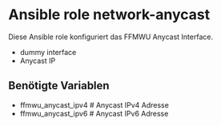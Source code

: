 # Ansible role network-anycast

Diese Ansible role konfiguriert das FFMWU Anycast Interface.

- dummy interface
- Anycast IP

## Benötigte Variablen

- ffmwu_anycast_ipv4 # Anycast IPv4 Adresse
- ffmwu_anycast_ipv6 # Anycast IPv6 Adresse
